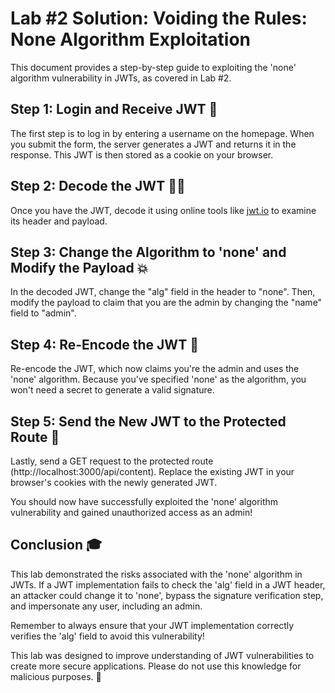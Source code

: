 # Lab #2 Solution: Voiding the Rules: None Algorithm Exploitation

This document provides a step-by-step guide to exploiting the 'none' algorithm vulnerability in JWTs, as covered in Lab #2.

## Step 1: Login and Receive JWT 🚀

The first step is to log in by entering a username on the homepage. When you submit the form, the server generates a JWT and returns it in the response. This JWT is then stored as a cookie on your browser.

## Step 2: Decode the JWT 🕵️‍♀️

Once you have the JWT, decode it using online tools like [jwt.io](https://jwt.io/) to examine its header and payload.

## Step 3: Change the Algorithm to 'none' and Modify the Payload 💥

In the decoded JWT, change the "alg" field in the header to "none". Then, modify the payload to claim that you are the admin by changing the "name" field to "admin".

## Step 4: Re-Encode the JWT 📜

Re-encode the JWT, which now claims you're the admin and uses the 'none' algorithm. Because you've specified 'none' as the algorithm, you won't need a secret to generate a valid signature.

## Step 5: Send the New JWT to the Protected Route 🎯

Lastly, send a GET request to the protected route (http://localhost:3000/api/content). Replace the existing JWT in your browser's cookies with the newly generated JWT.

You should now have successfully exploited the 'none' algorithm vulnerability and gained unauthorized access as an admin!

## Conclusion 🎓

This lab demonstrated the risks associated with the 'none' algorithm in JWTs. If a JWT implementation fails to check the 'alg' field in a JWT header, an attacker could change it to 'none', bypass the signature verification step, and impersonate any user, including an admin.

Remember to always ensure that your JWT implementation correctly verifies the 'alg' field to avoid this vulnerability!

This lab was designed to improve understanding of JWT vulnerabilities to create more secure applications. Please do not use this knowledge for malicious purposes. 🚫